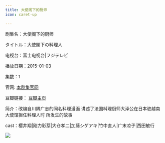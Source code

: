 ```yaml
---
title: 大使阁下的厨师
icon: caret-up

---
```


剧集名：大使阁下的厨师

タイトル：大使閣下の料理人

电视台：富士电视台|フジテレビ

播放日期：2015-01-03

集数：1

官网: [本剧集官网](https://www.fujitv.co.jp/b_hp/taishikakka/index.html)

豆瓣链接： [豆瓣主页](https://movie.douban.com/subject/26241733/)


简介：改编自川隅广志的同名料理漫画 讲述了法国料理厨师大泽公在日本驻越南大使馆担任料理人时 所发生的故事 ​​​

cast：樱井翔|刚力彩芽|大仓孝二|加藤シゲアキ|竹中直人|广末凉子|西田敏行

![](https://listpic.tsgsanjiao.com/sp/2015/2015dsgx.jpg)